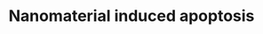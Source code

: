 ---
annotations:
- type: Pathway Ontology
  value: apoptotic cell death pathway
- type: Pathway Ontology
  value: nanomaterial response pathway
authors:
- Egonw
- Anwesha
- MaintBot
- Bart Smeets
- Fehrhart
- Mkutmon
- Torresandon
- Wpblocked
- DeSl
- Khanspers
- Marvin M2
description: Apotosis caused by nanomaterials, such as single-walled carbon nanohorns,
  titanium oxide, and polystyrene nanoparticles, may be induced through lysosomal
  impairment. For example, PAMAMs have been found to cause mitochondrial membrane
  destabilization, and silver and gold nanoparticles are reported to induce ER stress,
  which may lead to cytochrome c release from mitochondria.   Proteins on this pathway
  have targeted assays available via the [https://assays.cancer.gov/available_assays?wp_id=WP2507
  CPTAC Assay Portal]
last-edited: 2020-05-28
organisms:
- Homo sapiens
redirect_from:
- /index.php/Pathway:WP2507
- /instance/WP2507
schema-jsonld:
- '@context': https://schema.org/
  '@id': https://wikipathways.github.io/pathways/WP2507.html
  '@type': Dataset
  creator:
    '@type': Organization
    name: WikiPathways
  description: Apotosis caused by nanomaterials, such as single-walled carbon nanohorns,
    titanium oxide, and polystyrene nanoparticles, may be induced through lysosomal
    impairment. For example, PAMAMs have been found to cause mitochondrial membrane
    destabilization, and silver and gold nanoparticles are reported to induce ER stress,
    which may lead to cytochrome c release from mitochondria.   Proteins on this pathway
    have targeted assays available via the [https://assays.cancer.gov/available_assays?wp_id=WP2507
    CPTAC Assay Portal]
  keywords:
  - FLIP
  - FASLG
  - AIF
  - CASP7
  - tBID
  - SMAC/DIABLO
  - Cyt C
  - BAK
  - UPR
  - FADD
  - Perforin
  - Au NP
  - PAMAM
  - IAPs
  - HTRA2/OMI
  - Nanohorn
  - CASP3
  - Polystyrene NP
  - FAS
  - Ca2+
  - DNA
  - Ag NP
  - TiO2 NP
  - BAX
  - CASP9
  - APOPTOSIS
  - APAF-1
  - BCL2
  - CASP8
  - CASP6
  - EndoG
  license: CC0
  name: Nanomaterial induced apoptosis
seo: CreativeWork
title: Nanomaterial induced apoptosis
wpid: WP2507
---